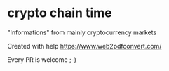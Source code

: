 # crypto chain time
"Informations" from mainly cryptocurrency markets 

Created with help https://www.web2pdfconvert.com/

Every PR is welcome ;-)
